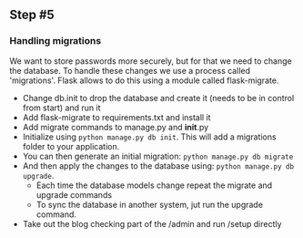 ## Step #5

### Handling migrations
We want to store passwords more securely, but for that we need to change the database. To handle these changes we use a process called 'migrations'. Flask allows to do this using a module called flask-migrate.
- Change db.init to drop the database and create it (needs to be in control from start) and run it
- Add flask-migrate to requirements.txt and install it
- Add migrate commands to manage.py and __init__.py
- Initialize using ```python manage.py db init```. This will add a migrations folder to your application.
- You can then generate an initial migration:
```python manage.py db migrate```
- And then apply the changes to the database using:
```python manage.py db upgrade```.
  - Each time the database models change repeat the migrate and upgrade commands
  - To sync the database in another system, jut run the upgrade command.
- Take out the blog checking part of the /admin and run /setup directly
